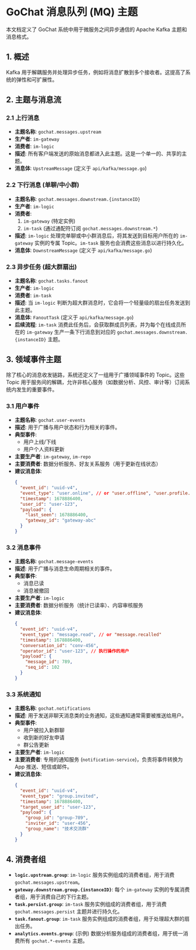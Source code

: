 # GoChat 消息队列 (MQ) 主题

本文档定义了 GoChat 系统中用于微服务之间异步通信的 Apache Kafka 主题和消息格式。

## 1. 概述

Kafka 用于解耦服务并处理异步任务，例如将消息扩散到多个接收者。这提高了系统的弹性和可扩展性。

## 2. 主题与消息流

### 2.1 上行消息

-   **主题名称**: `gochat.messages.upstream`
-   **生产者**: `im-gateway`
-   **消费者**: `im-logic`
-   **描述**: 所有客户端发送的原始消息都进入此主题。这是一个单一的、共享的主题。
-   **消息体**: `UpstreamMessage` (定义于 `api/kafka/message.go`)

### 2.2 下行消息 (单聊/中小群)

-   **主题名称**: `gochat.messages.downstream.{instanceID}`
-   **生产者**: `im-logic`
-   **消费者**:
    1.  `im-gateway` (特定实例)
    2.  `im-task` (通过通配符订阅 `gochat.messages.downstream.*`)
-   **描述**: `im-logic` 处理完单聊或中小群消息后，将其发送到目标用户所在的 `im-gateway` 实例的专属 Topic。`im-task` 服务也会消费这些消息以进行持久化。
-   **消息体**: `DownstreamMessage` (定义于 `api/kafka/message.go`)

### 2.3 异步任务 (超大群扇出)

-   **主题名称**: `gochat.tasks.fanout`
-   **生产者**: `im-logic`
-   **消费者**: `im-task`
-   **描述**: 当 `im-logic` 判断为超大群消息时，它会将一个轻量级的扇出任务发送到此主题。
-   **消息体**: `FanoutTask` (定义于 `api/kafka/message.go`)
-   **后续流程**: `im-task` 消费此任务后，会获取群成员列表，并为每个在线成员所在的 `im-gateway` 生产一条下行消息到对应的 `gochat.messages.downstream.{instanceID}` 主题。

## 3. 领域事件主题

除了核心的消息收发链路，系统还定义了一组用于广播领域事件的 Topic。这些 Topic 用于服务间的解耦，允许非核心服务（如数据分析、风控、审计等）订阅系统内发生的重要事件。

### 3.1 用户事件

-   **主题名称**: `gochat.user-events`
-   **描述**: 用于广播与用户状态和行为相关的事件。
-   **典型事件**:
    -   用户上线/下线
    -   用户个人资料更新
-   **主要生产者**: `im-gateway`, `im-repo`
-   **主要消费者**: 数据分析服务、好友关系服务（用于更新在线状态）
-   **建议消息体**:
    ```json
    {
      "event_id": "uuid-v4",
      "event_type": "user.online", // or "user.offline", "user.profile.updated"
      "timestamp": 1678886400,
      "user_id": "user-123",
      "payload": {
        "last_seen": 1678886400,
        "gateway_id": "gateway-abc"
      }
    }
    ```

### 3.2 消息事件

-   **主题名称**: `gochat.message-events`
-   **描述**: 用于广播与消息生命周期相关的事件。
-   **典型事件**:
    -   消息已读
    -   消息被撤回
-   **主要生产者**: `im-logic`
-   **主要消费者**: 数据分析服务（统计已读率）、内容审核服务
-   **建议消息体**:
    ```json
    {
      "event_id": "uuid-v4",
      "event_type": "message.read", // or "message.recalled"
      "timestamp": 1678886400,
      "conversation_id": "conv-456",
      "operator_id": "user-123", // 执行操作的用户
      "payload": {
        "message_id": 789,
        "seq_id": 102
      }
    }
    ```

### 3.3 系统通知

-   **主题名称**: `gochat.notifications`
-   **描述**: 用于发送非聊天消息类的业务通知，这些通知通常需要被推送给用户。
-   **典型事件**:
    -   用户被拉入新群聊
    -   收到新的好友申请
    -   群公告更新
-   **主要生产者**: `im-logic`
-   **主要消费者**: 专用的通知服务 (`notification-service`)，负责将事件转换为 App 推送、短信或邮件。
-   **建议消息体**:
    ```json
    {
      "event_id": "uuid-v4",
      "event_type": "group.invited",
      "timestamp": 1678886400,
      "target_user_id": "user-123",
      "payload": {
        "group_id": "group-789",
        "inviter_id": "user-456",
        "group_name": "技术交流群"
      }
    }
    ```

## 4. 消费者组

-   **`logic.upstream.group`**: `im-logic` 服务实例组成的消费者组，用于消费 `gochat.messages.upstream`。
-   **`gateway.downstream.group.{instanceID}`**: 每个 `im-gateway` 实例的专属消费者组，用于消费自己的下行主题。
-   **`task.persist.group`**: `im-task` 服务实例组成的消费者组，用于消费 `gochat.messages.persist` 主题并进行持久化。
-   **`task.fanout.group`**: `im-task` 服务实例组成的消费者组，用于处理超大群的扇出任务。
-   **`analytics.events.group`**: (示例) 数据分析服务组成的消费者组，用于统一消费所有 `gochat.*-events` 主题。
